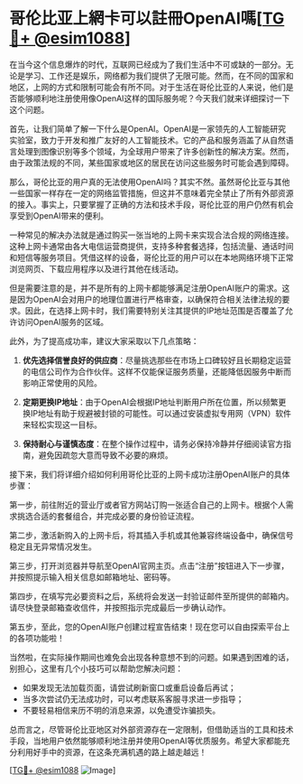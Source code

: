 # 哥伦比亚上網卡可以註冊OpenAI嗎[[TG💪+ @esim1088](https://t.me/s/esim1088)]

在当今这个信息爆炸的时代，互联网已经成为了我们生活中不可或缺的一部分。无论是学习、工作还是娱乐，网络都为我们提供了无限可能。然而，在不同的国家和地区，上网的方式和限制可能会有所不同。对于生活在哥伦比亚的人来说，他们是否能够顺利地注册使用像OpenAI这样的国际服务呢？今天我们就来详细探讨一下这个问题。

首先，让我们简单了解一下什么是OpenAI。OpenAI是一家领先的人工智能研究实验室，致力于开发和推广友好的人工智能技术。它的产品和服务涵盖了从自然语言处理到图像识别等多个领域，为全球用户带来了许多创新性的解决方案。然而，由于政策法规的不同，某些国家或地区的居民在访问这些服务时可能会遇到障碍。

那么，哥伦比亚的用户真的无法使用OpenAI吗？其实不然。虽然哥伦比亚与其他一些国家一样存在一定的网络监管措施，但这并不意味着完全禁止了所有外部资源的接入。事实上，只要掌握了正确的方法和技术手段，哥伦比亚的用户仍然有机会享受到OpenAI带来的便利。

一种常见的解决办法就是通过购买一张当地的上网卡来实现合法合规的网络连接。这种上网卡通常由各大电信运营商提供，支持多种套餐选择，包括流量、通话时间和短信等服务项目。凭借这样的设备，哥伦比亚的用户可以在本地网络环境下正常浏览网页、下载应用程序以及进行其他在线活动。

但是需要注意的是，并不是所有的上网卡都能够满足注册OpenAI账户的需求。这是因为OpenAI会对用户的地理位置进行严格审查，以确保符合相关法律法规的要求。因此，在选择上网卡时，我们需要特别关注其提供的IP地址范围是否覆盖了允许访问OpenAI服务的区域。

此外，为了提高成功率，建议大家采取以下几点策略：

1. **优先选择信誉良好的供应商**：尽量挑选那些在市场上口碑较好且长期稳定运营的电信公司作为合作伙伴。这样不仅能保证服务质量，还能降低因服务中断而影响正常使用的风险。
   
2. **定期更换IP地址**：由于OpenAI会根据IP地址判断用户所在位置，所以频繁更换IP地址有助于规避被封锁的可能性。可以通过安装虚拟专用网（VPN）软件来轻松实现这一目标。
   
3. **保持耐心与谨慎态度**：在整个操作过程中，请务必保持冷静并仔细阅读官方指南，避免因疏忽大意而导致不必要的麻烦。

接下来，我们将详细介绍如何利用哥伦比亚的上网卡成功注册OpenAI账户的具体步骤：

第一步，前往附近的营业厅或者官方网站订购一张适合自己的上网卡。根据个人需求挑选合适的套餐组合，并完成必要的身份验证流程。

第二步，激活新购入的上网卡后，将其插入手机或其他兼容终端设备中，确保信号稳定且无异常情况发生。

第三步，打开浏览器并导航至OpenAI官网主页。点击“注册”按钮进入下一步骤，并按照提示输入相关信息如邮箱地址、密码等。

第四步，在填写完必要资料之后，系统将会发送一封验证邮件至所提供的邮箱内。请尽快登录邮箱查收信件，并按照指示完成最后一步确认动作。

第五步，至此，您的OpenAI账户创建过程宣告结束！现在您可以自由探索平台上的各项功能啦！

当然啦，在实际操作期间也难免会出现各种意想不到的问题。如果遇到困难的话，别担心，这里有几个小技巧可以帮助您解决问题：

- 如果发现无法加载页面，请尝试刷新窗口或重启设备后再试；
- 当多次尝试仍无法成功时，可以考虑联系客服寻求进一步指导；
- 不要轻易相信来历不明的消息来源，以免遭受诈骗损失。

总而言之，尽管哥伦比亚地区对外部资源存在一定限制，但借助适当的工具和技术手段，当地用户依然能够顺利地注册并使用OpenAI等优质服务。希望大家都能充分利用好手中的资源，在这条充满机遇的路上越走越远！

[[TG💪+ @esim1088](https://t.me/s/esim1088) ![Image](https://i.postimg.cc/4NQfJmqS/Snipaste-2025-05-13-00-14-12.png)]